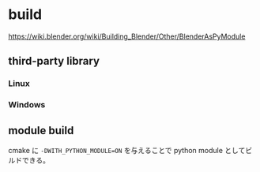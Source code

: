 # build

<https://wiki.blender.org/wiki/Building_Blender/Other/BlenderAsPyModule>

## third-party library

### Linux

### Windows

## module build

cmake に `-DWITH_PYTHON_MODULE=ON` を与えることで python module としてビルドできる。

